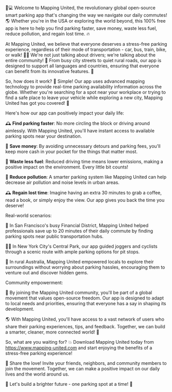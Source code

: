 🚗💻 Welcome to Mapping United, the revolutionary global open-source smart parking app that's changing the way we navigate our daily commutes! 🌎 Whether you're in the USA or exploring the world beyond, this 100% free app is here to help you find parking faster, save money, waste less fuel, reduce pollution, and regain lost time. 🔥

At Mapping United, we believe that everyone deserves a stress-free parking experience, regardless of their mode of transportation - car, bus, train, bike, or walk! 🚶‍♀️ We're not just talking about drivers; we're talking about the entire community! 👫 From busy city streets to quiet rural roads, our app is designed to support all languages and countries, ensuring that everyone can benefit from its innovative features. 🌟

So, how does it work? 🔧 Simple! Our app uses advanced mapping technology to provide real-time parking availability information across the globe. Whether you're searching for a spot near your workplace or trying to find a safe place to leave your vehicle while exploring a new city, Mapping United has got you covered! 📍

Here's how our app can positively impact your daily life:

🕰️ **Find parking faster**: No more circling the block or driving around aimlessly. With Mapping United, you'll have instant access to available parking spots near your destination.

💸 **Save money**: By avoiding unnecessary detours and parking fees, you'll keep more cash in your pocket for the things that matter most.

🌟 **Waste less fuel**: Reduced driving time means lower emissions, making a positive impact on the environment. Every little bit counts!

💪 **Reduce pollution**: A smarter parking system like Mapping United can help decrease air pollution and noise levels in urban areas.

🕰️ **Regain lost time**: Imagine having an extra 30 minutes to grab a coffee, read a book, or simply enjoy the view. Our app gives you back the time you deserve!

Real-world scenarios:

💼 In San Francisco's busy Financial District, Mapping United helped professionals save up to 20 minutes of their daily commute by finding parking spots near public transportation hubs.

🏃‍♀️ In New York City's Central Park, our app guided joggers and cyclists through a scenic route with ample parking options for pit stops.

🌳 In rural Australia, Mapping United empowered locals to explore their surroundings without worrying about parking hassles, encouraging them to venture out and discover hidden gems.

Community empowerment:

💪 By joining the Mapping United community, you'll be part of a global movement that values open-source freedom. Our app is designed to adapt to local needs and priorities, ensuring that everyone has a say in shaping its development.

🌎 With Mapping United, you'll have access to a vast network of users who share their parking experiences, tips, and feedback. Together, we can build a smarter, cleaner, more connected world! 🌟

So, what are you waiting for? 💥 Download Mapping United today from https://www.mapping-united.com and start enjoying the benefits of a stress-free parking experience!

📨 Share the love! Invite your friends, neighbors, and community members to join the movement. Together, we can make a positive impact on our daily lives and the world around us.

💪 Let's build a brighter future - one parking spot at a time! 🌟